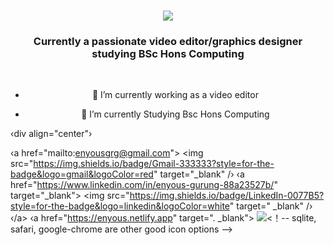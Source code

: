 <h1 align="center">
 <img src="https://readme-typing-svg.herokuapp.com/?
 font=Righteous&size=35&center=true&vCenter=true&width=500&height=70&duration=4000&lines=Hi+There👋!+;+I'm+Enyous+Gurung!;"/>
</h1>

<h3 align="center"> Currently a passionate video editor/graphics designer studying BSc Hons Computing </h3>

<br/>

<div align="center">
  
- 🔭 I’m currently working as a video editor
  
- 🌱 I’m currently Studying Bsc Hons Computing
  
</div>

‹div align="center"›

‹a href="mailto:enyousgrg@gmail.com">
<img src="https://img.shields.io/badge/Gmail-333333?style=for-the-badge&logo=gmail&logoColor=red" target="_blank" /›
</a>
‹a href="https://www.linkedin.com/in/enyous-gurung-88a23527b/" target="_blank">
<img src="https://img.shields.io/badge/LinkedIn-0077B5?style=for-the-badge&logo=linkedin&logoColor=white" target="
_blank" /›
‹/a>
‹a href="https://enyous.netlify.app" target=".
_blank">
<img src="https://img.shields.io/badge/Portfolio-FF5722?style=for-the-badge&logo=todoist&logoColor=white" target="
_blank"/><！--
sqlite, safari, google-chrome are other good icon options -->
</a>
</div>

